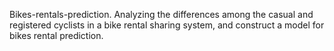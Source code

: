 Bikes-rentals-prediction. Analyzing the differences among the casual and registered cyclists in a bike rental sharing system, and construct a model for bikes rental prediction.

